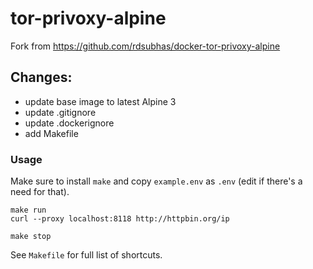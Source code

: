 # tor-privoxy-alpine

Fork from https://github.com/rdsubhas/docker-tor-privoxy-alpine

## Changes:

* update base image to latest Alpine 3
* update .gitignore
* update .dockerignore
* add Makefile

### Usage

Make sure to install `make` and 
copy `example.env` as `.env` (edit if there's a need for that).

```
make run
curl --proxy localhost:8118 http://httpbin.org/ip

make stop
```

See `Makefile` for full list of shortcuts.
